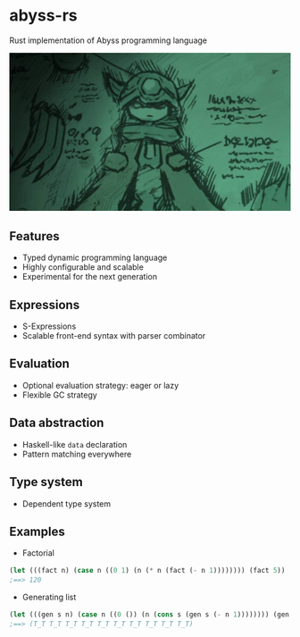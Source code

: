 # abyss-rs
Rust implementation of Abyss programming language

![Made in abyss](./img/made-in-abyss.jpg)

## Features
- Typed dynamic programming language
- Highly configurable and scalable
- Experimental for the next generation

## Expressions
- S-Expressions
- Scalable front-end syntax with parser combinator

## Evaluation
- Optional evaluation strategy: eager or lazy
- Flexible GC strategy

## Data abstraction
- Haskell-like `data` declaration
- Pattern matching everywhere

## Type system
- Dependent type system

## Examples
- Factorial
```scheme
(let (((fact n) (case n ((0 1) (n (* n (fact (- n 1)))))))) (fact 5))
;==> 120
```

- Generating list
```scheme
(let (((gen s n) (case n ((0 ()) (n (cons s (gen s (- n 1)))))))) (gen 'T_T 10))
;==> (T_T T_T T_T T_T T_T T_T T_T T_T T_T T_T)
```